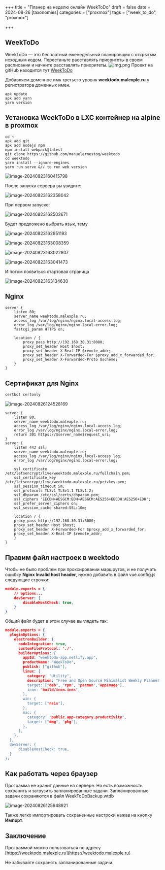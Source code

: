 +++
title = "Планер на неделю онлайн WeekToDo"
draft = false
date = 2024-08-26
[taxonomies]
categories = ["proxmox"]
tags = ["week_to_do", "proxmox"]

+++
## WeekToDo
WeekToDo — это бесплатный еженедельный планировщик с открытым исходным кодом. Перестаньте расставлять приоритеты в своем расписании и начните расставлять приоритеты.
![img.png](img.png)
Проект на gitHub находится тут [WeekToDo](https://github.com/manuelernestog/weektodo)


Добавляем доменное имя третьего уровня **weektodo.malexple.ru** у регистратора доменных имен.

```
apk update
apk add yarn
yarn version
```
## Установка WeekToDo в LXC контейнер на alpine в proxmox

```
cd ~
apk add git
apk add nodejs npm
npm install webpack@latest
git clone https://github.com/manuelernestog/weektodo
cd weektodo
yarn install --ignore-engines
yarn run serve &// to run web version
```

![image-20240823160415798](image-20240823160415798.png)

После запуска сервера вы увидите:

![image-20240823162358042](image-20240823162358042.png)

При первом запуске:

![image-20240823162502671](image-20240823162502671.png)

Будет предложено выбрать язык, тему

![image-20240823162951193](image-20240823162951193.png)

![image-20240823163008359](image-20240823163008359.png)

![image-20240823163022807](image-20240823163022807.png)

![image-20240823163041473](image-20240823163041473.png)

И потом появиться стартовая страница 

![image-20240823163134630](image-20240823163134630.png)



## Nginx

```
server {
    listen 80;
    server_name weektodo.malexple.ru;
    access_log /var/log/nginx/nginx.local-access.log;
    error_log /var/log/nginx/nginx.local-error.log;
    fastcgi_param HTTPS on;

    location / {
        proxy_pass http://192.168.30.31:8080;
        proxy_set_header Host $host;
        proxy_set_header X-Real-IP $remote_addr;
        proxy_set_header X-Forwarded-For $proxy_add_x_forwarded_for;
        proxy_set_header X-Forwarded-Proto $scheme;
    }
}
```



## Сертификат для Nginx

```bash
certbot certonly
```

![image-20240826124528169](image-20240826124528169.png)



```
server {
    listen 80;
    server_name weektodo.malexple.ru;
    access_log /var/log/nginx/nginx.local-access.log;
    error_log /var/log/nginx/nginx.local-error.log;
    return 301 https://$server_name$request_uri;
}
server {
    listen 443 ssl;
    server_name weektodo.malexple.ru;
    access_log /var/log/nginx/nginx.local-access.log;
    error_log /var/log/nginx/nginx.local-error.log;

    ssl_certificate /etc/letsencrypt/live/weektodo.malexple.ru/fullchain.pem;
    ssl_certificate_key /etc/letsencrypt/live/weektodo.malexple.ru/privkey.pem;
    ssl_session_timeout 5m;
    ssl_protocols TLSv1 TLSv1.1 TLSv1.2;
    ssl_dhparam /etc/ssl/certs/dhparam.pem;
    ssl_ciphers 'EECDH+AESGCM:EDH+AESGCM:AES256+EECDH:AES256+EDH';
    ssl_prefer_server_ciphers on;
    ssl_session_cache shared:SSL:10m;
    
    location / {
    proxy_pass http://192.168.30.31:8080; 
    proxy_set_header Host $host;
    proxy_set_header X-Forwarded-For $proxy_add_x_forwarded_for;
    proxy_set_header X-Real-IP $remote_addr;
    }
}
```



## Правим файл настроек в weektodo 

Чтобы не было проблем при проксировании маршрутов, и не получать ошибку **Nginx Invalid host header**, нужно добавить в  файл vue.config.js следующие строчки:

```json
module.exports = {
    // options...
    devServer: {
        disableHostCheck: true,
    }
}
```

Общий файл будет в этом случае выглядеть так:

```json
module.exports = {
  pluginOptions: {
    electronBuilder: {
      nodeIntegration: true,
      customFileProtocol: './',
      builderOptions: {
        appId: "weektodo-app.netlify.app",
        productName: "WeekToDo",
        publish: ["github"],
        linux: {
          category: "Utility",
          description: "Free and Open Source Minimalist Weekly Planner and To Do list App foc>
          target: ["deb", "rpm", "pacman","AppImage"],
          icon: "build/icon.icns",
        },
        win: {
          target: ["nsis"],
        },
        mac: {
          category: "public.app-category.productivity",
          target: ["dmg", "pkg"],
        },
      },
    },
  },
  devServer: {
      disableHostCheck: true,
  }
};
```

## Как работать через браузер

Программа не хранит данные на сервере. Но есть возможность сохранить и загрузить запланированные задачи. Запланированные задачи сохраняются в файл WeekToDoBackup.wtdb

![image-20240826125948921](image-20240826125948921.png)

Также легко импортировать сохраненные настроки нажав на кнопку **Импорт**.



## Заключение 

Программой можно пользоваться по адресу [https://weektodo.malexple.ru](https://weektodo.malexple.ru)

Не забывайте сохранять запланированные задачи. 